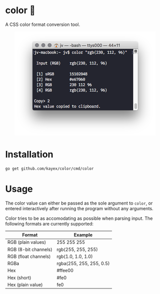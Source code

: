 # color 🎨
A CSS color format conversion tool.

<p align="center">
 <img src="/screen.png?raw=true" alt="Color screenshot">
</p>

# Installation
```bash
go get github.com/kayex/color/cmd/color
```

# Usage
The color value can either be passed as the sole argument to `color`, or entered interactively after running the program without any arguments.

Color tries to be as accomodating as possible when parsing input. The following formats are currently supported:

| Format                | Example                  |
| --------------------- | ------------------------ |
| RGB (plain values)    | 255 255 255              |
| RGB (8-bit channels)  | rgb(255, 255, 255)       |
| RGB (float channels)  | rgb(1.0, 1.0, 1.0)       |
| RGBa                  | rgba(255, 255, 255, 0.5) |
| Hex                   | #ffee00                  |
| Hex (short)           | #fe0                     |
| Hex (plain value)     | fe0                      |
